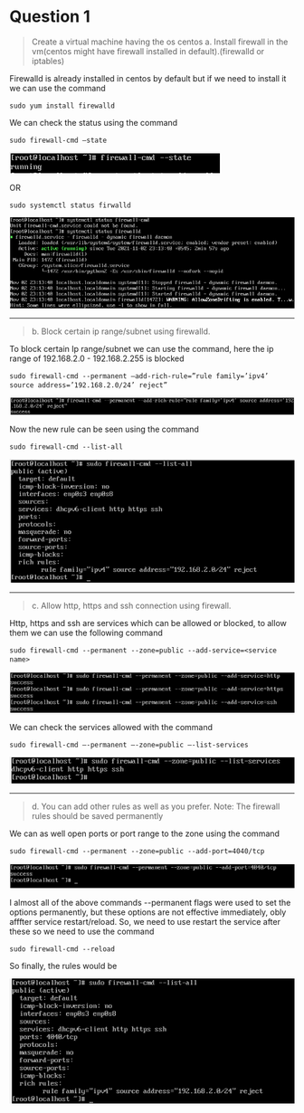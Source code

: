 # Question 1

> Create a virtual machine having the os centos
a.	Install firewall in the vm(centos might have firewall installed in default).(firewalld or iptables)


Firewalld is already installed in centos by default but if we need to install it we can use the command 

```
sudo yum install firewalld
```

We can check the status using the command

```
sudo firewall-cmd –state
```

![Firewall State](screenshots/Screenshot%202021-11-02%20231706.png)

OR

```
sudo systemctl status firwalld
```
![Firewall State](screenshots/Screenshot%202021-11-02%20231845.png)

---

> b.	Block certain ip range/subnet using firewalld.

To block certain Ip range/subnet we can use the command, here the ip range of 192.168.2.0 - 192.168.2.255 is blocked

```
sudo firewall-cmd --permanent –add-rich-rule=”rule family=’ipv4’ source address=’192.168.2.0/24’ reject”
```

![Block IP](screenshots/Screenshot%202021-11-02%20232404.png)

Now the new rule can be seen using the command

```
sudo firewall-cmd --list-all
```

![Check Rule](screenshots/Screenshot%202021-11-02%20233546.png)

---

> c.	Allow http, https and ssh connection using firewall.

Http, https and ssh are services which can be allowed or blocked, to allow them we can use the following command

```
sudo firewall-cmd --permanent --zone=public --add-service=<service name>
```

![Allow Services](screenshots/Screenshot%202021-11-02%20235725.png)

We can check the services allowed with the command

```
sudo firewall-cmd –-permanent –-zone=public –-list-services
```
![Services](screenshots/one.png)

---

> d.	You can add other rules as well as you prefer.
Note: The firewall rules should be saved permanently

We can as well open ports or port range to the zone using the command

```
sudo firewall-cmd --permanent --zone=public --add-port=4040/tcp 
```

![Extra](screenshots/Screenshot%202021-11-02%20235920.png)


I almost all of the above commands --permanent flags were used to set the options permanently, but these options are not effective immediately, obly afffter service restart/reload.
So, we need to use restart the service after these so we need to use the command

```
sudo firewall-cmd --reload
```

So finally, the rules would be 

![Final](screenshots/Screenshot%202021-11-03%20000622.png)